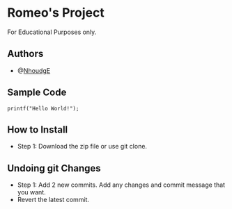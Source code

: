# Romeo's Project 
For Educational Purposes only.
## Authors
+ @[NhoudgE](https://github.com/NhoudgE/ipt101_romeo.git)
## Sample Code
`printf("Hello World!");`
## How to Install
+ Step 1: Download the zip file or use git clone.
## Undoing git Changes
- Step 1: Add 2 new commits. Add any changes and commit message that you want.
- Revert the latest commit.
